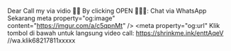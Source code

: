 Dear Call my via vidio 🥰🥰
By clicking OPEN 💋😍💋: Chat via WhatsApp Sekarang meta property="og:image" content="https://imgur.com/a/c5qpnMt" />
  <meta property="og:url"
Klik tombol di bawah untuk langsung video call:
https://shrinkme.ink/enttAqeV //wa.klik68217811xxxxx
